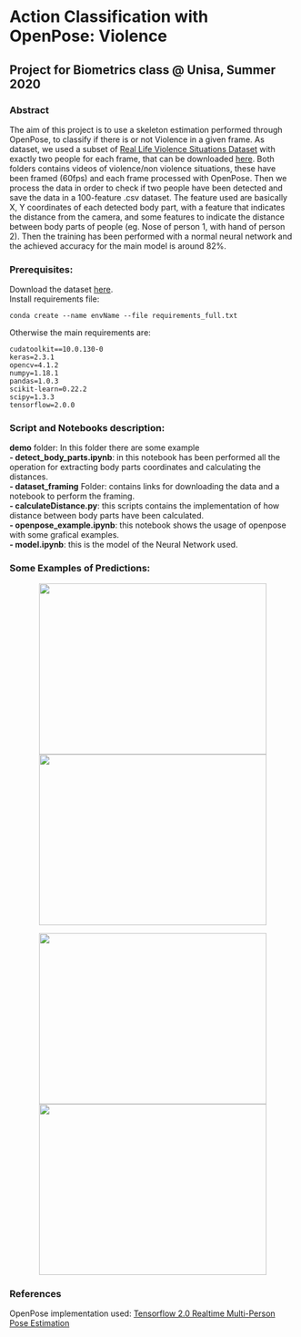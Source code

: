 # Action Classification with OpenPose: Violence
## Project for Biometrics class @ Unisa, Summer 2020

###  Abstract
  
The aim of this project is to use a skeleton estimation performed through OpenPose, to classify if there is or not Violence in a given frame. As dataset, we used a subset of [Real Life Violence Situations Dataset](https://www.kaggle.com/mohamedmustafa/real-life-violence-situations-dataset) with exactly two people for each frame, that can be downloaded [here](https://gofile.io/d/bwIIOh). Both folders contains videos of violence/non violence situations, these have been framed (60fps) and each frame processed with OpenPose. Then we process the data in order to check if two people have been detected and save the data in a 100-feature .csv dataset. The feature used are basically X, Y coordinates of each detected body part, with a feature that indicates the distance from the camera, and some features to indicate the distance between body parts of people (eg. Nose of person 1, with hand of person 2). Then the training has been performed with a normal neural network and the achieved accuracy for the main model is around 82%.


### Prerequisites:
Download the dataset [here](https://gofile.io/d/bwIIOh).  
Install requirements file:  
```
conda create --name envName --file requirements_full.txt
```
Otherwise the main requirements are:
```
cudatoolkit==10.0.130-0
keras=2.3.1
opencv=4.1.2
numpy=1.18.1
pandas=1.0.3
scikit-learn=0.22.2
scipy=1.3.3
tensorflow=2.0.0

```

### Script and Notebooks description:
**demo** folder: In this folder there are some example  
**- detect_body_parts.ipynb**: in this notebook has been performed all the operation for extracting body parts coordinates and calculating the distances.  
**- dataset_framing** Folder: contains links for downloading the data and a notebook to perform the framing.   
**- calculateDistance.py**: this scripts contains the implementation of how distance between body parts have been calculated.  
**- openpose_example.ipynb**: this notebook shows the usage of openpose with some grafical examples.   
**- model.ipynb**: this is the model of the Neural Network used.  

### Some Examples of Predictions:

<p align="center">
<img width="400" height="300" src="https://i.ibb.co/T1tMKqB/Annotation-2020-05-21-143421.jpg"> <img width="400" height="300" src="https://i.ibb.co/QC2G7wX/Annotation-2020-05-21-143439.jpg">
</p>
<p align="center">
<img width="400" height="300" src="https://i.ibb.co/y6CGdZ9/Annotation-2020-05-21-143347.jpg"> <img width="400" height="300" src="https://i.ibb.co/zn6Js1n/Annotation-2020-05-21-143407.jpg">
</p>



### References
OpenPose implementation used: [Tensorflow 2.0 Realtime Multi-Person Pose Estimation](https://github.com/michalfaber/tensorflow_Realtime_Multi-Person_Pose_Estimation)
